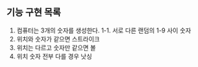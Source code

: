 ## 기능 구현 목록

1. 컴퓨터는 3개의 숫자를 생성한다.
   1-1. 서로 다른 랜덤의 1-9 사이 숫자
2. 위치와 숫자가 같으면 스트라이크
3. 위치는 다르고 숫자만 같으면 볼
4. 위치 숫자 전부 다를 경우 낫싱

